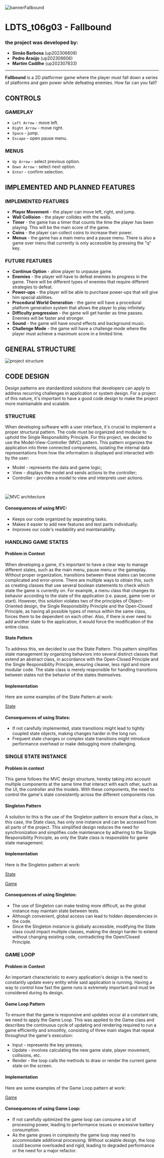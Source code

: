![bannerFallbound](./img/bannerFallbound.png)

# LDTS_t06g03 - Fallbound 

### the project was developed by:
- **Simão Barbosa** (up202306609)
- **Pedro Araújo** (up202306606)
- **Martim Cadilhe** (up202307833)

<hr>

**Fallbound** is a 2D platformer game where the player must fall down a series of platforms and gain power while defeating enemies. How far can you fall?

## CONTROLS

### GAMEPLAY
- `Left Arrow` - move left.
- `Right Arrow` - move right.
- `Space` - jump.
- `Escape` - open pause menu.

### MENUS
- `Up Arrow` - select previous option.
- `Down Arrow` - select next option.
- `Enter` - confirm selection.

## IMPLEMENTED AND PLANNED FEATURES

### IMPLEMENTED FEATURES

- **Player Movement** - the player can move left, right, and jump.
- **Wall Collision** - the player collides with the walls.
- **Timer** - the game has a timer that counts the time the player has been playing. This will be the main score of the game.
- **Coins** - the player can collect coins to increase their power.
- **Menus** - the game has a main menu and a pause menu. There is also a game over menu that currently is only accessible by pressing the "q" key.

### FUTURE FEATURES

- **Continue Option** - allow player to unpause game.
- **Enemies** - the player will have to defeat enemies to progress in the game. There will be different types of enemies that require different strategies to defeat.
- **Power-ups** - the player will be able to purchase power-ups that will give him special abilities.
- **Procedural World Generation** - the game will have a procedural platform generation system that allows the player to play infinitely.
- **Difficulty progression** - the game will get harder as time passes. Enemies will be faster and stronger.
- **Sound** - the game will have sound effects and background music.
- **Challenge Mode** - the game will have a challenge mode where the player must achieve a maximum score in a limited time.

## GENERAL STRUCTURE

![project structure](./img/uml/currentUML.png)

## CODE DESIGN

Design patterns are standardized solutions that developers can apply to address recurring challenges in application or system design. For a project of this nature, it's important to have a good code design to make the project more maintainable and scalable. 

### STRUCTURE

When developing software with a user interface, it's crucial to implement a proper structural pattern. The code must be organized and modular to uphold the Single Responsibility Principle. For this project, we decided to use the Model-View-Controller (MVC) pattern. This pattern organizes the application into three connected components, isolating the internal data representations from how the information is displayed and interacted with by the user:
 - Model - represents the data and game logic;
 - View - displays the model and sends actions to the controller;
 - Controller - provides a model to view and interprets user actions.
<br>

![MVC architecture](./img/uml/mvc.png)

#### Consequences of using MVC:
- Keeps our code organized by separating tasks.
- Makes it easier to add new features and test parts individually.
- Improves our code's readability and maintainability.

### HANDLING GAME STATES

#### Problem in Context
When developing a game, it's important to have a clear way to manage different states, such as the main menu, pause menu or the gameplay. Without proper organization, transitions between these states can become complicated and error-prone.
There are multiple ways to obtain this, such as creating classes that use several boolean statements to check which state the game is currently on.
For example, a menu class that changes its behavior according to the state of the application (i.e. pause, game over or start). 
However, this solution violates two of the principles of Object-Oriented design, the Single Responsibility Principle and the Open-Closed Principle, as having all possible types of menus within the same class, forces them to be dependent on each other. Also, if there is ever need to add another state to the application, it would force the modification of the entire class.

#### State Pattern
To address this, we decided to use the State Pattern. This pattern simplifies state management by organizing behaviors into several distinct classes that extend an abstract class, in accordance with the Open-Closed Principle and the Single Responsibility Principle, ensuring cleaner, less rigid and more modular code.
The state class is merely responsible for handling transitions between states not the behavior of the states themselves.

#### Implementation
Here are some examples of the State Pattern at work:

[State](../src/main/java/Fallbound/State)

#### Consequences of using States:
- If not carefully implemented, state transitions might lead to tightly coupled state objects, making changes harder in the long run.
- Frequent state changes or complex state transitions might introduce performance overhead or make debugging more challenging.

### SINGLE STATE INSTANCE

#### Problem in context
This game follows the MVC design structure, hereby taking into account multiple components at the same time that interact with each other, such as the UI, the controller and the models.
With these components, the need to control the game's state consistently across the different components rise.

#### Singleton Pattern
A solution to this is the use of the Singleton pattern to ensure that a class, in this case, the State class, has only one instance and can be accessed from all parts of the project.
This simplified design reduces the need for synchronization and simplifies code maintenance by adhering to the Single Responsibility Principle, as only the State class is responsible for game state management.

#### Implementation
Here is the Singleton pattern at work:

[State](../src/main/java/Fallbound/State) 

[Game](../src/main/java/Fallbound/Game.java)

#### Consequences of using Singleton:

- The use of Singleton can make testing more difficult, as the global instance may maintain state between tests.
- Although convenient, global access can lead to hidden dependencies in the code.
- Since the Singleton instance is globally accessible, modifying the State class could impact multiple classes, making the design harder to extend without changing existing code, contradicting the Open/Closed Principle.

### GAME LOOP

#### Problem in Context
An important characteristic to every application's design is the need to constantly update every entity while said application is running.
Having a way to control how fast the game runs is extremely important and must be considered during its design.

#### Game Loop Pattern
To ensure that the game is responsive and updates occur at a constant rate, we need to apply the Game Loop. This was applied to the Game class and describes the continuous cycle of updating and rendering required to run a game efficiently and smoothly, consisting of three main stages that repeat throughout the game's execution:

- Input - represents the key presses;
- Update - involves calculating the new game state, player movement, collisions, etc.
- Render - the loop calls the methods to draw or render the current game state on the screen.

#### Implementation
Here are some examples of the Game Loop pattern at work:

[Game](../src/main/java/Fallbound/Game.java)

#### Consequences of using Game Loop:

- If not carefully optimized the game loop can consume a lot of processing power, leading to performance issues or excessive battery consumption.
- As the game grows in complexity the game loop may need to accommodate additional processing. Without scalable design, the loop could become overloaded and rigid, leading to degraded performance or the need for a major refactor.

